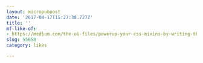 ```yaml
---
layout: micropubpost
date: '2017-04-17T15:27:38.727Z'
title: ''
mf-like-of:
- https://medium.com/the-ui-files/powerup-your-css-mixins-by-writing-them-with-javascript-825b41728a55
slug: 55658
category: likes

---
```

